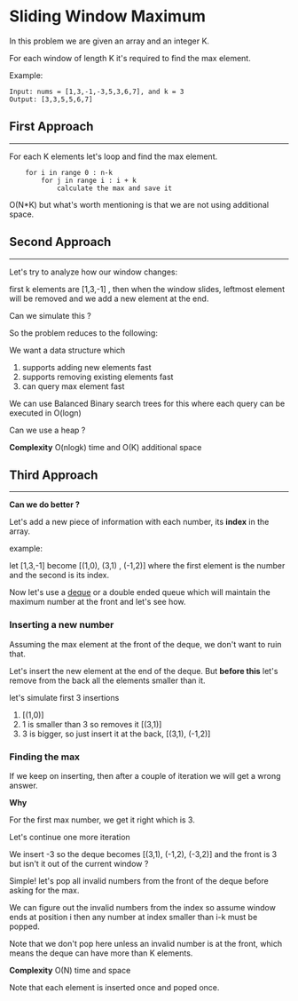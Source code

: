 # **Sliding Window Maximum**

In this problem we are given an array and an integer K.

For each window of length K it's required to find the max element.

Example:
```
Input: nums = [1,3,-1,-3,5,3,6,7], and k = 3
Output: [3,3,5,5,6,7] 
```

## First Approach
--------------

For each K elements let's loop and find the max element.
```
    for i in range 0 : n-k
        for j in range i : i + k
            calculate the max and save it
```

O(N*K) but what's worth mentioning is that we are not using additional space.

## Second Approach
-----------------

Let's try to analyze how our window changes:

first k elements are [1,3,-1] , then when the window slides, leftmost element will be removed and we add a new element at the end.

Can we simulate this ?

So the problem reduces to the following:

We want a data structure which

1. supports adding new elements fast
2. supports removing existing elements fast
3. can query max element fast

We can use Balanced Binary search trees for this where each query can be executed in O(logn)

Can we use a heap ?

**Complexity** O(nlogk) time and O(K) additional space

## Third Approach
-----------------

**Can we do better ?**

Let's add a new piece of information with each number, its **index** in the array.

example:

let [1,3,-1] become [(1,0), (3,1) , (-1,2)] where the first element is the number and the second is its index.

Now let's use a [deque](https://www.geeksforgeeks.org/deque-set-1-introduction-applications/) or a double ended queue which will maintain the maximum number at the front and let's see how.

### Inserting a new number

Assuming the max element at the front of the deque, we don't want to ruin that.

Let's insert the new element at the end of the deque.
But **before this** let's remove from the back all the elements smaller than it.

let's simulate first 3 insertions
1. [(1,0)]
2. 1 is smaller than 3 so removes it [(3,1)]
3. 3 is bigger, so just insert it at the back, [(3,1), (-1,2)]

### Finding the max

If we keep on inserting, then after a couple of iteration we will get a wrong answer.

**Why**

For the first max number, we get it right which is 3.


Let's continue one more iteration

We insert -3 so the deque becomes [(3,1), (-1,2), (-3,2)] and the front is 3 but isn't it out of the current window ?

Simple! let's pop all invalid numbers from the front of the deque before asking for the max.

We can figure out the invalid numbers from the index so assume window ends at position i then any number at index smaller than i-k must be popped.

Note that we don't pop here unless an invalid number is at the front, which means the deque can have more than K elements.

**Complexity** O(N) time and space

Note that each element is inserted once and poped once.

